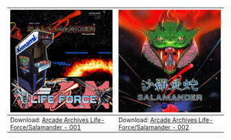 <!--AA-salamander-->

| ![Arcade Archives Life-Force/Salamander 001](/icon/preview/arcade-archives-lifeforce-salamander-icon-001-[0100F380105A4000].jpg) | ![Arcade Archives Life-Force/Salamander 002](/icon/preview/arcade-archives-lifeforce-salamander-icon-002-[0100F380105A4000].jpg) |
| --- | --- |
| Download: [Arcade Archives Life-Force/Salamander - 001](../../../raw/main/icon/zip/arcade-archives-lifeforce-salamander-icon-001-[0100F380105A4000].zip) | Download: [Arcade Archives Life-Force/Salamander - 002](../../../raw/main/icon/zip/arcade-archives-lifeforce-salamander-icon-002-[0100F380105A4000].zip) |
